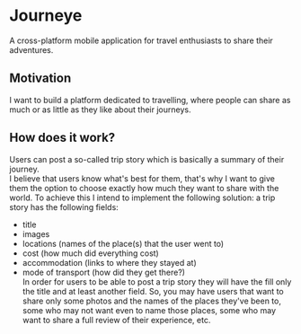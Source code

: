 # Journeye
A cross-platform mobile application for travel enthusiasts to share their adventures.
## Motivation
I want to build a platform dedicated to travelling, where people can share as much or as little as they like about their journeys.
## How does it work?
Users can post a so-called trip story which is basically a summary of their journey.  
I believe that users know what's best for them, that's why I want to give them the option to choose exactly how much they want to share with the world. To achieve this I intend to implement the following solution: a trip story has the following fields:  
  * title  
  * images  
  * locations (names of the place(s) that the user went to)  
  * cost (how much did everything cost)  
  * accommodation (links to where they stayed at)  
  * mode of transport (how did they get there?)  
In order for users to be able to post a trip story they will have the fill only the title and at least another field. So, you may have users that want to share only some photos and the names of the places they've been to, some who may not want even to name those places, some who may want to share a full review of their experience, etc.
